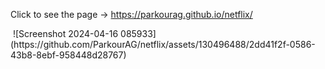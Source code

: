 <p>Click to see the page -> <a href="https://parkourag.github.io/netflix/">https://parkourag.github.io/netflix/</a></p>
<img src="https://github.com/ParkourAG/netflix/assets/130496488/2dd41f2f-0586-43b8-8ebf-958448d28767" alt="">
![Screenshot 2024-04-16 085933](https://github.com/ParkourAG/netflix/assets/130496488/2dd41f2f-0586-43b8-8ebf-958448d28767)
